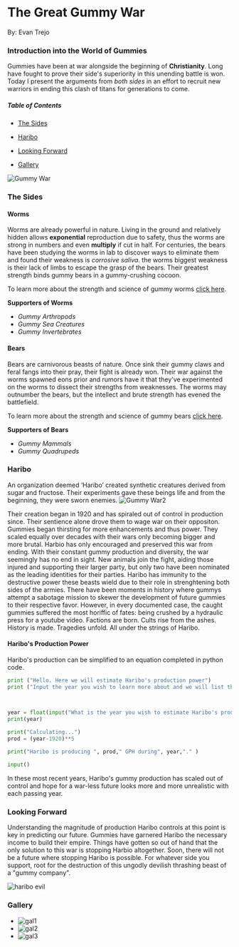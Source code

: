 # The Great Gummy War
By: Evan Trejo

### Introduction into the World of Gummies
Gummies have been at war alongside the beginning of **Christianity**. Long have fought to prove their side's superiority in this unending battle is won. Today I present the arguments from *both sides* in an effort to recruit new warriors in ending this clash of titans for generations to come.

##### Table of Contents

- [The Sides](#The-Sides)

- [Haribo](#Haribo)

- [Looking Forward](#Looking-Forward)

- [Gallery](#Gallery)

![Gummy War](https://c2.staticflickr.com/6/5174/5486966392_8ca30dc684_b.jpg)


### The Sides

#### Worms
Worms are already powerful in nature. Living in the ground and relatively hidden allows **exponential** reproduction due to safety, thus the worms are strong in numbers and even **multiply** if cut in half. For centuries, the bears have been studying the worms in lab to discover ways to eliminate them and found their weakness is *corrosive saliva*. the worms biggest weakness is their lack of limbs to escape the grasp of the bears. Their greatest strength binds gummy bears in a gummy-crushing cocoon.

To learn more about the strength and science of gummy worms [click here](https://www.haribo.com/en/products/haribo/worms).

**Supporters of Worms**
- *Gummy Arthropods*
- *Gummy Sea Creatures*
- *Gummy Invertebrates*
#### Bears
Bears are carnivorous beasts of nature. Once sink their gummy claws and feral fangs into their pray, their fight is already won. Their war against the worms spawned eons prior and rumors have it that they've experimented on the worms to dissect their strengths from weaknesses. The worms may outnumber the bears, but the intellect and brute strength has evened the battlefield.

To learn more about the strength and science of gummy bears [click here](https://www.haribo.com/en/products/haribo/goldbears).

**Supporters of Bears**
- *Gummy Mammals*
- *Gummy Quadrupeds*

### Haribo
An organization deemed ‘Haribo’ created synthetic creatures derived from sugar and fructose. Their experiments gave these beings life and from the beginning, they were sworn enemies.
![Gummy War2](https://www.themarysue.com/wp-content/uploads/2011/04/5328669937_c64962c2de_b.jpeg)

Their creation began in 1920 and has spiraled out of control in production since. Their sentience alone drove them to wage war on their oppositon.
Gummies began thirsting for more enhancements and thus power. They scaled equally over decades with their wars only becoming bigger and more brutal. Harbio has only encouraged and preserved this war from ending. With their constant gummy production and diversity, the war seemingly has no end in sight. New animals join the fight, aiding those injured and supporting their larger party, but only two have been nominated as the leading identities for their parties. Haribo has immunity to the destructive power these beasts wield due to their role in strenghtening both sides of the armies. There have been moments in history where gummys attempt a sabotage mission to skewer the development of future gummies to their respective favor. However, in every documented case, the caught gummies suffered the most horiffic of fates: being crushed by a hydraulic press for a youtube video. Factions are born. Cults rise from the ashes. History is made. Tragedies unfold. All under the strings of Haribo.

#### Haribo's Production Power
Haribo's production can be simplified to an equation completed in python code.

``` python
print ("Hello. Here we will estimate Haribo's production power")
print ("Input the year you wish to learn more about and we will list the gummies/hour (GPH)")



year = float(input("What is the year you wish to estimate Haribo's production power?"))
print(year)
 
print("Calculating...")
prod = (year-1920)**5

print("Haribo is producing ", prod," GPH during", year,"." )

input()
```


In these most recent years, Haribo's gummy production has scaled out of control and hope for a war-less future looks more and more unrealistic with each passing year.

### Looking Forward
Understanding the magnitude of production Haribo controls at this point is key in predicting our future. Gummies have garnered Haribo the necessary income to build their empire. Things have gotten so out of hand that the only solution to this war is stopping Harbio altogether. Soon, there will not be a future where stopping Haribo is possible. For whatever side you support, root for the destruction of this ungodly devilish thrashing beast of a "gummy company".

![haribo evil](https://i.pinimg.com/originals/2e/97/6c/2e976c28ef293996e159372c28ad503d.jpg)


### Gallery
- ![gal1](https://i.ytimg.com/vi/2EqckqW52n8/maxresdefault.jpg)
- ![gal2](https://whschief.com/wp-content/uploads/2017/02/image3-2.jpg)
- ![gal3](https://th.bing.com/th/id/OIP.2J_cRsI48uB--dKTRdfdJQHaFj?w=225&h=180&c=7&r=0&o=5&dpr=1.5&pid=1.7)
